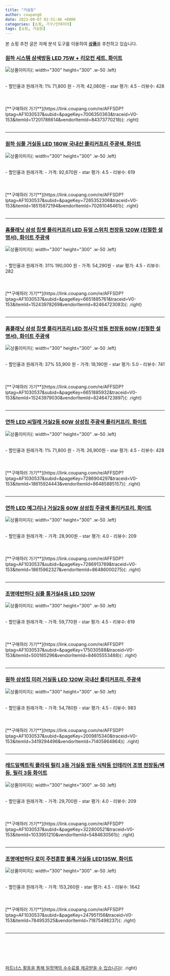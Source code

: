 ```yaml
---
title: "거실등"
author: coupang6
date: 2023-09-07 02:51:46 +0800
categories: [쇼핑, 가구/인테리어]
tags: [쇼핑, 거실등]
---
```


본 쇼핑 추천 글은 자체 분석 도구를 이용하여 [**상품**](https://link.coupang.com/a/bao1ui)을 추천하고 있습니다.

### [원하 시스템 삼색방등 LED 75W + 리모컨 세트, 화이트](https://link.coupang.com/re/AFFSDP?lptag=AF1030537&subid=&pageKey=7006350363&traceid=V0-153&itemId=17201786614&vendorItemId=84373770218)

![상품이미지](https://thumbnail9.coupangcdn.com/thumbnails/remote/230x230ex/image/retail/images/2022/12/19/11/8/cfcef692-650f-49eb-aad4-9f49084ce6c1.jpg){: width="300" height="300" .w-50 .left}


<br>
- 할인율과 원래가격: 1%  71,800   원
- 가격: 42,080원
- star 평가: 4.5
- 리뷰수: 428
<br>
<br>
<br>
<br>
[**구매하러 가기**](https://link.coupang.com/re/AFFSDP?lptag=AF1030537&subid=&pageKey=7006350363&traceid=V0-153&itemId=17201786614&vendorItemId=84373770218){: .right}
<br>
<br>

---

### [원하 심플 거실등 LED 180W 국내산 플리커프리 주광색, 화이트](https://link.coupang.com/re/AFFSDP?lptag=AF1030537&subid=&pageKey=7265352306&traceid=V0-153&itemId=18515872194&vendorItemId=70261046461)

![상품이미지](https://thumbnail6.coupangcdn.com/thumbnails/remote/230x230ex/image/retail/images/5557349743708432-b64edd2c-80da-42d8-85fe-246f21944c7a.jpg){: width="300" height="300" .w-50 .left}


<br>
- 할인율과 원래가격: 
- 가격: 92,670원
- star 평가: 4.5
- 리뷰수: 619
<br>
<br>
<br>
<br>
[**구매하러 가기**](https://link.coupang.com/re/AFFSDP?lptag=AF1030537&subid=&pageKey=7265352306&traceid=V0-153&itemId=18515872194&vendorItemId=70261046461){: .right}
<br>
<br>

---

### [홈플래닛 삼성 칩셋 플리커프리 LED 듀얼 스위치 천장등 120W (친절한 설명서), 화이트 주광색](https://link.coupang.com/re/AFFSDP?lptag=AF1030537&subid=&pageKey=6651885761&traceid=V0-153&itemId=15243978269&vendorItemId=82464723083)

![상품이미지](https://thumbnail10.coupangcdn.com/thumbnails/remote/230x230ex/image/retail/images/6004410646602615-569fbcbf-5551-4c9b-8d5d-4abc73976710.jpg){: width="300" height="300" .w-50 .left}


<br>
- 할인율과 원래가격: 31%  190,000   원
- 가격: 54,290원
- star 평가: 4.5
- 리뷰수: 282
<br>
<br>
<br>
<br>
[**구매하러 가기**](https://link.coupang.com/re/AFFSDP?lptag=AF1030537&subid=&pageKey=6651885761&traceid=V0-153&itemId=15243978269&vendorItemId=82464723083){: .right}
<br>
<br>

---

### [홈플래닛 삼성 칩셋 플리커프리 LED 정사각 방등 천장등 60W (친절한 설명서), 화이트 주광색](https://link.coupang.com/re/AFFSDP?lptag=AF1030537&subid=&pageKey=6651885932&traceid=V0-153&itemId=15243979030&vendorItemId=82464723897)

![상품이미지](https://thumbnail7.coupangcdn.com/thumbnails/remote/230x230ex/image/retail/images/1658945614759334-9e44291c-50e2-42ca-aaca-056a70647e01.jpg){: width="300" height="300" .w-50 .left}


<br>
- 할인율과 원래가격: 37%  55,900   원
- 가격: 18,190원
- star 평가: 5.0
- 리뷰수: 741
<br>
<br>
<br>
<br>
[**구매하러 가기**](https://link.coupang.com/re/AFFSDP?lptag=AF1030537&subid=&pageKey=6651885932&traceid=V0-153&itemId=15243979030&vendorItemId=82464723897){: .right}
<br>
<br>

---

### [연하 LED 씨밀레 거실2등 60W 삼성칩 주광색 플리커프리, 화이트](https://link.coupang.com/re/AFFSDP?lptag=AF1030537&subid=&pageKey=7286904297&traceid=V0-153&itemId=18615924443&vendorItemId=86485885157)

![상품이미지](https://thumbnail10.coupangcdn.com/thumbnails/remote/230x230ex/image/vendor_inventory/d198/cfa238006c4e976addc2c1dac438a0d973475a4cacfdbf410996d63c339d.jpg){: width="300" height="300" .w-50 .left}


<br>
- 할인율과 원래가격: 1%  71,800   원
- 가격: 26,900원
- star 평가: 4.5
- 리뷰수: 428
<br>
<br>
<br>
<br>
[**구매하러 가기**](https://link.coupang.com/re/AFFSDP?lptag=AF1030537&subid=&pageKey=7286904297&traceid=V0-153&itemId=18615924443&vendorItemId=86485885157){: .right}
<br>
<br>

---

### [연하 LED 예그리나 거실2등 60W 삼성칩 주광색 플리커프리, 화이트](https://link.coupang.com/re/AFFSDP?lptag=AF1030537&subid=&pageKey=7286913789&traceid=V0-153&itemId=18615962327&vendorItemId=86486000275)

![상품이미지](https://thumbnail7.coupangcdn.com/thumbnails/remote/230x230ex/image/vendor_inventory/8d6a/e907be15a19c961a2b0c8609af51b12c2485d3cbbb30a04ba0a299b0aed4.jpg){: width="300" height="300" .w-50 .left}


<br>
- 할인율과 원래가격: 
- 가격: 28,900원
- star 평가: 4.0
- 리뷰수: 209
<br>
<br>
<br>
<br>
[**구매하러 가기**](https://link.coupang.com/re/AFFSDP?lptag=AF1030537&subid=&pageKey=7286913789&traceid=V0-153&itemId=18615962327&vendorItemId=86486000275){: .right}
<br>
<br>

---

### [조명에반하다 심플 통거실4등 LED 120W](https://link.coupang.com/re/AFFSDP?lptag=AF1030537&subid=&pageKey=175030588&traceid=V0-153&itemId=500185296&vendorItemId=84605553488)

![상품이미지](https://thumbnail10.coupangcdn.com/thumbnails/remote/230x230ex/image/retail/images/2970587042229558-1ad43755-f0b7-477e-b460-12dde82c6d73.jpg){: width="300" height="300" .w-50 .left}


<br>
- 할인율과 원래가격: 
- 가격: 59,770원
- star 평가: 4.5
- 리뷰수: 619
<br>
<br>
<br>
<br>
[**구매하러 가기**](https://link.coupang.com/re/AFFSDP?lptag=AF1030537&subid=&pageKey=175030588&traceid=V0-153&itemId=500185296&vendorItemId=84605553488){: .right}
<br>
<br>

---

### [원하 삼성칩 미러 거실등 LED 120W 국내산 플리커프리, 주광색](https://link.coupang.com/re/AFFSDP?lptag=AF1030537&subid=&pageKey=2009815340&traceid=V0-153&itemId=3419294496&vendorItemId=71405864864)

![상품이미지](https://thumbnail7.coupangcdn.com/thumbnails/remote/230x230ex/image/retail/images/234617982835597-8b645961-f31f-439d-b8cc-0d50e26df07b.jpg){: width="300" height="300" .w-50 .left}


<br>
- 할인율과 원래가격: 
- 가격: 54,780원
- star 평가: 4.5
- 리뷰수: 983
<br>
<br>
<br>
<br>
[**구매하러 가기**](https://link.coupang.com/re/AFFSDP?lptag=AF1030537&subid=&pageKey=2009815340&traceid=V0-153&itemId=3419294496&vendorItemId=71405864864){: .right}
<br>
<br>

---

### [레드일렉트릭 플라워 릴리 3등 거실등 방등 식탁등 인테리어 조명 천장등/벽등, 릴리 3등 화이트](https://link.coupang.com/re/AFFSDP?lptag=AF1030537&subid=&pageKey=322800521&traceid=V0-153&itemId=1033951210&vendorItemId=5484630561)

![상품이미지](https://thumbnail9.coupangcdn.com/thumbnails/remote/230x230ex/image/vendor_inventory/f017/59ec60939ab8378d6f7bd04ddb68e70067773988d84669f4c4b07fd9e624.jpg){: width="300" height="300" .w-50 .left}


<br>
- 할인율과 원래가격: 
- 가격: 29,700원
- star 평가: 4.0
- 리뷰수: 209
<br>
<br>
<br>
<br>
[**구매하러 가기**](https://link.coupang.com/re/AFFSDP?lptag=AF1030537&subid=&pageKey=322800521&traceid=V0-153&itemId=1033951210&vendorItemId=5484630561){: .right}
<br>
<br>

---

### [조명에반하다 로미 주전혼합 블록 거실등 LED135W, 화이트](https://link.coupang.com/re/AFFSDP?lptag=AF1030537&subid=&pageKey=247951156&traceid=V0-153&itemId=784953525&vendorItemId=71875498237)

![상품이미지](https://thumbnail8.coupangcdn.com/thumbnails/remote/230x230ex/image/retail/images/2020/10/20/14/8/47c537b7-78c7-4414-9d93-a650ffad7dca.jpg){: width="300" height="300" .w-50 .left}


<br>
- 할인율과 원래가격: 
- 가격: 153,260원
- star 평가: 4.5
- 리뷰수: 1642
<br>
<br>
<br>
<br>
[**구매하러 가기**](https://link.coupang.com/re/AFFSDP?lptag=AF1030537&subid=&pageKey=247951156&traceid=V0-153&itemId=784953525&vendorItemId=71875498237){: .right}
<br>
<br>

---
<br><br><br><br><br> [파트너스 활동을 통해 일정액의 수수료를 제공받을 수 있습니다](https://link.coupang.com/a/bao1ui){: .right}